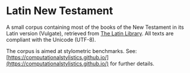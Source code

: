 Latin New Testament
===================

A small corpus containing most of the books of the New Testament in its Latin version (Vulgate), retrieved from [The Latin Library](https://www.thelatinlibrary.com). All texts are compliant with the Unicode (UTF-8).

The corpus is aimed at stylometric benchmarks. See: [https://computationalstylistics.github.io/](https://computationalstylistics.github.io/) for further details.
